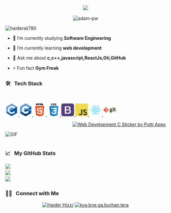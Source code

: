 
<p align="center">
  <a href="https://github.com/DenverCoder1/readme-typing-svg"><img src="https://readme-typing-svg.herokuapp.com?lines=;I'm+Haider+Ali;Software+Engineering+Undergraduate;With+a+Passion%20for%20lifelong%20learning&center=true&width=500&height=50"></a>
</p>

<p align="center"><img  src="https://raw.githubusercontent.com/Adam-pw/Adam-pw/main/animation_500_kxa883sd.gif" alt="adam-pw" /></p>













<p align="left"> <img src="https://komarev.com/ghpvc/?username=haiderali780&label=Profile%20views&color=0e75b6&style=flat" alt="haiderali780" /> </p>



- 🔭 I’m currently studying **Software Engineering**

- 🌱 I’m currently learning **web development**

- 💬 Ask me about **c,c++,javascript,ReactJs,Gti,GitHub**



- ⚡ Fun fact **Gym Freak**


### 🛠 &nbsp; Tech Stack  
<br>

<p align="left"> <a href="https://www.cprogramming.com/" target="_blank" rel="noreferrer"> <img src="https://raw.githubusercontent.com/devicons/devicon/master/icons/c/c-original.svg" alt="c" width="40" height="40"/> </a> <a href="https://www.w3schools.com/cpp/" target="_blank" rel="noreferrer"> <img src="https://raw.githubusercontent.com/devicons/devicon/master/icons/cplusplus/cplusplus-original.svg" alt="cplusplus" width="40" height="40"/>
<code><img height="40" src="https://raw.githubusercontent.com/github/explore/80688e429a7d4ef2fca1e82350fe8e3517d3494d/topics/html/html.png"></code>
<code><img height="40" src="https://raw.githubusercontent.com/github/explore/80688e429a7d4ef2fca1e82350fe8e3517d3494d/topics/css/css.png"></code>
<code><img height="40" src="https://raw.githubusercontent.com/github/explore/80688e429a7d4ef2fca1e82350fe8e3517d3494d/topics/bootstrap/bootstrap.png"></code>
<code><img height="40" src="https://raw.githubusercontent.com/github/explore/80688e429a7d4ef2fca1e82350fe8e3517d3494d/topics/javascript/javascript.png"></code>
<code><img height="40" src="https://raw.githubusercontent.com/github/explore/80688e429a7d4ef2fca1e82350fe8e3517d3494d/topics/react/react.png"></code>
<code><img height="40" src="https://raw.githubusercontent.com/github/explore/80688e429a7d4ef2fca1e82350fe8e3517d3494d/topics/git/git.png"></code>
<p align="right">

<img src="https://media4.giphy.com/media/juua9i2c2fA0AIp2iq/giphy.gif?cid=ecf05e47cjwlyt9w4vzwklu5cazoassvtuwrmkg44u25h0it&amp;rid=giphy.gif&amp;ct=s" alt="Web Development C Sticker by Putti Apps" style="width: 390px; height: 250px; left: 0px; top: 0px;">
</a>
  <p align="left">
  <img  alt="GIF" src="https://media.giphy.com/media/26tn33aiTi1jkl6H6/giphy.gif?raw=true" width="500" height="200" />

<br>
<br>
<h3>
  <summary>
    📈  &nbsp; My GitHub Stats
  </summary> 
  
  ![](https://github-readme-stats.vercel.app/api?username=haiderali780&theme=radical&hide_border=false&include_all_commits=false&count_private=false)<br/>
![](https://github-readme-streak-stats.herokuapp.com/?user=haiderali780&theme=radical&hide_border=false)<br/>
![](https://github-readme-stats.vercel.app/api/top-langs/?username=haiderali780&theme=radical&hide_border=false&include_all_commits=false&count_private=false&layout=compact)
  
  
  

  

### 🤝🏻  &nbsp; Connect with Me <br>
<p align="center">
  <a href="https://fb.com/Haider Hizz/" target="blank"><img align="center" src="https://raw.githubusercontent.com/rahuldkjain/github-profile-readme-generator/master/src/images/icons/Social/facebook.svg" alt="Haider Hizz/" height="30" width="40" /></a>
<a href="https://instagram.com/hizzhaider33" target="blank"><img align="center" src="https://raw.githubusercontent.com/rahuldkjain/github-profile-readme-generator/master/src/images/icons/Social/instagram.svg" alt="kya.bne.ga.burhan.tera" height="30" width="40" /></a>
  <p/>

  















